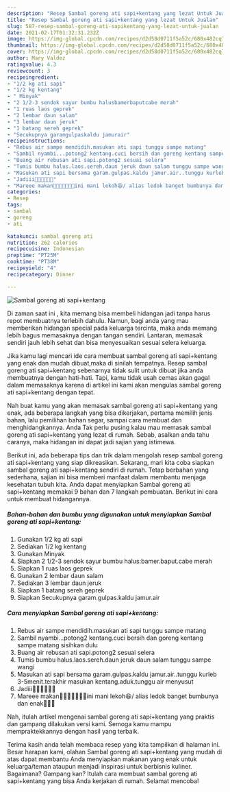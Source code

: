 ```yaml
---
description: "Resep Sambal goreng ati sapi+kentang yang lezat Untuk Jualan"
title: "Resep Sambal goreng ati sapi+kentang yang lezat Untuk Jualan"
slug: 587-resep-sambal-goreng-ati-sapikentang-yang-lezat-untuk-jualan
date: 2021-02-17T01:32:31.232Z
image: https://img-global.cpcdn.com/recipes/d2d58d0711f5a52c/680x482cq70/sambal-goreng-ati-sapikentang-foto-resep-utama.jpg
thumbnail: https://img-global.cpcdn.com/recipes/d2d58d0711f5a52c/680x482cq70/sambal-goreng-ati-sapikentang-foto-resep-utama.jpg
cover: https://img-global.cpcdn.com/recipes/d2d58d0711f5a52c/680x482cq70/sambal-goreng-ati-sapikentang-foto-resep-utama.jpg
author: Mary Valdez
ratingvalue: 4.3
reviewcount: 3
recipeingredient:
- "1/2 kg ati sapi"
- "1/2 kg kentang"
- " Minyak"
- "2 1/2-3 sendok sayur bumbu halusbamerbaputcabe merah"
- "1 ruas laos geprek"
- "2 lembar daun salam"
- "3 lembar daun jeruk"
- "1 batang sereh geprek"
- "Secukupnya garamgulpaskaldu jamurair"
recipeinstructions:
- "Rebus air sampe mendidih.masukan ati sapi tunggu sampe matang"
- "Sambil nyambi...potong2 kentang.cuci bersih dan goreng kentang sampe matang sisihkan dulu"
- "Buang air rebusan ati sapi.potong2 sesuai selera"
- "Tumis bumbu halus.laos.sereh.daun jeruk daun salam tunggu sampe wangi"
- "Masukan ati sapi bersama garam.gulpas.kaldu jamur.air..tunggu kurleb 3-5menit.terakhir masukan kentang.aduk.tunggu air menyusut"
- "Jadiii🤗🤗🤗🤗🤤🤤"
- "Mareee makan🤗🤗🤗🤤🤤🤤🤤ini mani lekoh😆/ alias ledok banget bumbunya dan enak🤤🤤🤤"
categories:
- Resep
tags:
- sambal
- goreng
- ati

katakunci: sambal goreng ati 
nutrition: 262 calories
recipecuisine: Indonesian
preptime: "PT25M"
cooktime: "PT38M"
recipeyield: "4"
recipecategory: Dinner

---
```



![Sambal goreng ati sapi+kentang](https://img-global.cpcdn.com/recipes/d2d58d0711f5a52c/680x482cq70/sambal-goreng-ati-sapikentang-foto-resep-utama.jpg)

Di zaman  saat ini , kita memang bisa membeli hidangan jadi tanpa harus repot membuatnya terlebih dahulu. Namun, bagi anda yang mau memberikan hidangan special pada keluarga tercinta, maka anda memang lebih bagus memasaknya dengan tangan sendiri. Lantaran, memasak sendiri jauh lebih sehat dan bisa menyesuaikan sesuai selera keluarga.

Jika kamu lagi mencari ide cara membuat sambal goreng ati sapi+kentang yang enak dan mudah dibuat,maka di sinilah tempatnya. Resep sambal goreng ati sapi+kentang  sebenarnya tidak sulit untuk dibuat jika anda membuatnya dengan hati-hati. Tapi, kamu tidak usah cemas akan gagal dalam memasaknya 
karena di artikel ini kami akan mengulas sambal goreng ati sapi+kentang dengan tepat.  



Nah buat kamu yang akan memasak sambal goreng ati sapi+kentang yang enak, ada beberapa langkah yang bisa dikerjakan, pertama memilih jenis bahan, lalu pemilihan bahan segar, sampai cara membuat dan menghidangkannya. Anda Tak perlu pusing kalau mau memasak sambal goreng ati sapi+kentang yang lezat di rumah. Sebab, asalkan anda  tahu caranya, maka hidangan ini dapat jadi sajian yang istimewa.

Berikut ini, ada beberapa tips dan trik dalam mengolah resep sambal goreng ati sapi+kentang yang siap dikreasikan. Sekarang, mari kita coba siapkan sambal goreng ati sapi+kentang sendiri di rumah. Tetap berbahan yang sederhana, sajian ini bisa memberi manfaat dalam membantu menjaga kesehatan tubuh kita. Anda dapat menyiapkan Sambal goreng ati sapi+kentang memakai 9 bahan dan 7 langkah pembuatan. Berikut ini cara untuk membuat hidangannya.

<!--inarticleads1-->

##### Bahan-bahan dan bumbu yang digunakan untuk menyiapkan Sambal goreng ati sapi+kentang:

1. Gunakan 1/2 kg ati sapi
1. Sediakan 1/2 kg kentang
1. Gunakan  Minyak
1. Siapkan 2 1/2-3 sendok sayur bumbu halus:bamer.baput.cabe merah
1. Siapkan 1 ruas laos geprek
1. Gunakan 2 lembar daun salam
1. Sediakan 3 lembar daun jeruk
1. Siapkan 1 batang sereh geprek
1. Siapkan Secukupnya garam.gulpas.kaldu jamur.air




<!--inarticleads2-->

##### Cara menyiapkan Sambal goreng ati sapi+kentang:

1. Rebus air sampe mendidih.masukan ati sapi tunggu sampe matang
1. Sambil nyambi...potong2 kentang.cuci bersih dan goreng kentang sampe matang sisihkan dulu
1. Buang air rebusan ati sapi.potong2 sesuai selera
1. Tumis bumbu halus.laos.sereh.daun jeruk daun salam tunggu sampe wangi
1. Masukan ati sapi bersama garam.gulpas.kaldu jamur.air..tunggu kurleb 3-5menit.terakhir masukan kentang.aduk.tunggu air menyusut
1. Jadiii🤗🤗🤗🤗🤤🤤
1. Mareee makan🤗🤗🤗🤤🤤🤤🤤ini mani lekoh😆/ alias ledok banget bumbunya dan enak🤤🤤🤤




Nah, itulah artikel mengenai  sambal goreng ati sapi+kentang  yang praktis dan gampang dilakukan versi kami. Semoga kamu mampu mempraktekkannya dengan hasil yang terbaik. 

Terima kasih anda telah membaca resep yang kita tampilkan di halaman ini. Besar harapan kami, olahan  Sambal goreng ati sapi+kentang yang mudah di atas dapat membantu Anda menyiapkan makanan yang enak untuk keluarga/teman ataupun menjadi inspirasi untuk berbisnis kuliner. Bagaimana? Gampang kan? Itulah cara membuat sambal goreng ati sapi+kentang yang bisa Anda kerjakan di rumah. Selamat mencoba!

